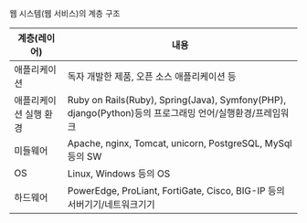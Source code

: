 웹 시스템(웹 서비스)의 계층 구조

| 계층(레이어)| 내용 |
| -- | -- |
| 애플리케이션| 독자 개발한 제품, 오픈 소스 애플리케이션 등 |
| 애플리케이션 실행 환경| Ruby on Rails(Ruby), Spring(Java), Symfony(PHP), django(Python)등의 프로그래밍 언어/실행환경/프레임워크 |
| 미들웨어 | Apache, nginx, Tomcat, unicorn, PostgreSQL, MySql 등의 SW |
| OS | Linux, Windows 등의 OS |
| 하드웨어 | PowerEdge, ProLiant, FortiGate, Cisco, BIG-IP 등의 서버기기/네트워크기기 |

